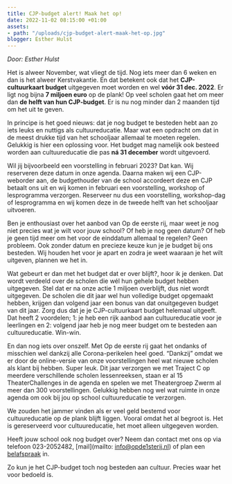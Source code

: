 ```yaml
---
title: CJP-budget alert! Maak het op!
date: 2022-11-02 08:15:00 +01:00
assets:
- path: "/uploads/cjp-budget-alert-maak-het-op.jpg"
blogger: Esther Hulst
---
```


*Door: Esther Hulst*

Het is alweer November, wat vliegt de tijd. Nog iets meer dan 6 weken en dan is het alweer Kerstvakantie. En dat betekent ook dat het **CJP-cultuurkaart budget** uitgegeven moet worden en wel **vóór 31 dec. 2022**. Er ligt nog bijna **7 miljoen euro** op de plank! Op veel scholen gaat het om meer dan **de helft van hun CJP-budget**. Er is nu nog minder dan 2 maanden tijd om het uit te geven.

In principe is het goed nieuws: dat je nog budget te besteden hebt aan zo iets leuks en nuttigs als cultuureducatie. Maar wat een opdracht om dat in de meest drukke tijd van het schooljaar allemaal te moeten regelen. Gelukkig is hier een oplossing voor. Het budget mag namelijk ook besteed worden aan cultuureducatie die pas **ná 31 december** wordt uitgevoerd. 

Wil jij bijvoorbeeld een voorstelling in februari 2023? Dat kan. Wij reserveren deze datum in onze agenda. Daarna maken wij een CJP-weborder aan, de budgethouder van de school accordeert deze en CJP betaalt ons uit en wij komen in februari een voorstelling, workshop of lesprogramma verzorgen. Reserveer nu dus een voorstelling, workshop-dag of lesprogramma en wij komen deze in de tweede helft van het schooljaar uitvoeren. 

Ben je enthousiast over het aanbod van Op de eerste rij, maar weet je nog niet precies wat je wilt voor jouw school? Of heb je nog geen datum? Of heb je geen tijd meer om het voor de einddatum allemaal te regelen? Geen probleem. Ook zonder datum en precieze keuze kun je je budget bij ons besteden. Wij houden het voor je apart en zodra je weet waaraan je het wilt uitgeven, plannen we het in. 

Wat gebeurt er dan met het budget dat er over blijft?, hoor ik je denken. Dat wordt verdeeld over de scholen die wél hun gehele budget hebben uitgegeven. Stel dat er na onze actie 1 miljoen overblijft, dus niet wordt uitgegeven. De scholen die dit jaar wel hun volledige budget opgemaakt hebben, krijgen dan volgend jaar een bonus van dat onuitgegeven budget van dit jaar. Zorg dus dat je je CJP-cultuurkaart budget helemaal uitgeeft. Dat heeft 2 voordelen; 1: je heb een rijk aanbod aan cultuureducatie voor je leerlingen en 2: volgend jaar heb je nog meer budget om te besteden aan cultuureducatie. Win-win.

En dan nog iets over onszelf.
Met Op de eerste rij gaat het ondanks of misschien wel dankzij alle Corona-perikelen heel goed. “Dankzij” omdat we er door de online-versie van onze voorstellingen heel wat nieuwe scholen als klant bij hebben. Super leuk. Dit jaar verzorgen we met Traject C op meerdere verschillende scholen lessenreeksen, staan er al 15 TheaterChallenges in de agenda en spelen we met Theatergroep Zwerm al meer dan 300 voorstellingen. Gelukkig hebben nog wel wat ruimte in onze agenda om ook bij jou op school cultuureducatie te verzorgen.

We zouden het jammer vinden als er veel geld bestemd voor cultuureducatie op de plank blijft liggen. Vooral omdat het al begroot is. Het is gereserveerd voor cultuureducatie, het moet alleen uitgegeven worden.  

Heeft jouw school ook nog budget over? Neem dan contact met ons op via telefoon 023-2052482, [mail](mailto: info@opde1sterij.nl) of plan een [belafspraak](https://calendly.com/opde1sterij/bellen-voor-meer-info) in. 

Zo kun je het CJP-budget toch nog besteden aan cultuur. Precies waar het voor bedoeld is.